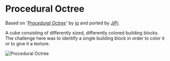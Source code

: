 Procedural Octree
==================

Based on '_[Procedural Octree](https://www.shadertoy.com/view/tt2XzG)_' by [iq](https://www.shadertoy.com/user/iq) and ported by [JiPi](../../Site/Profiles/JiPi.md).

A cube consisting of differently sized, differently colored building blocks. The challenge here was to identify a single building block in order to color it or to give it a texture.

![Procedural Octree](https://user-images.githubusercontent.com/78935215/120807009-c990ec00-c547-11eb-8d7a-6d391293374c.gif)

